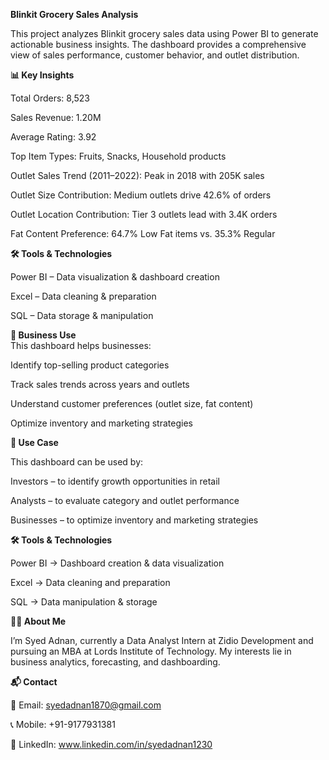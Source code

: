********Blinkit Grocery Sales Analysis********

This project analyzes Blinkit grocery sales data using Power BI to generate actionable business insights.
The dashboard provides a comprehensive view of sales performance, customer behavior, and outlet distribution.

**📊 Key Insights**

Total Orders: 8,523

Sales Revenue: 1.20M

Average Rating: 3.92

Top Item Types: Fruits, Snacks, Household products

Outlet Sales Trend (2011–2022): Peak in 2018 with 205K sales

Outlet Size Contribution: Medium outlets drive 42.6% of orders

Outlet Location Contribution: Tier 3 outlets lead with 3.4K orders

Fat Content Preference: 64.7% Low Fat items vs. 35.3% Regular

**🛠 Tools & Technologies**

Power BI – Data visualization & dashboard creation

Excel – Data cleaning & preparation

SQL – Data storage & manipulation

**🎯 Business Use**         
This dashboard helps businesses:

Identify top-selling product categories

Track sales trends across years and outlets

Understand customer preferences (outlet size, fat content)

Optimize inventory and marketing strategies

**📌 Use Case**

This dashboard can be used by:

Investors – to identify growth opportunities in retail

Analysts – to evaluate category and outlet performance

Businesses – to optimize inventory and marketing strategies

**🛠 Tools & Technologies**

Power BI → Dashboard creation & data visualization

Excel → Data cleaning and preparation

SQL → Data manipulation & storage

**🧑‍🎓 About Me**

I’m Syed Adnan, currently a Data Analyst Intern at Zidio Development and pursuing an MBA at Lords Institute of Technology.
My interests lie in business analytics, forecasting, and dashboarding.

**📬 Contact**

📧 Email: syedadnan1870@gmail.com

📞 Mobile: +91-9177931381

🔗 LinkedIn: www.linkedin.com/in/syedadnan1230


